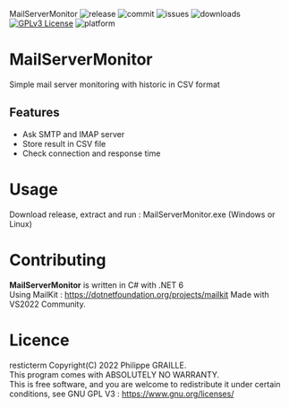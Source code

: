 MailServerMonitor
![release](https://img.shields.io/github/v/release/GPh83/MailServerMonitor?include_prereleases)
![commit](https://img.shields.io/github/last-commit/GPh83/MailServerMonitor) 
![issues](https://img.shields.io/github/issues/GPh83/MailServerMonitor) 
![downloads](https://img.shields.io/github/downloads/GPh83/MailServerMonitor/total)
[![GPLv3 License](https://img.shields.io/badge/License-GPL%20v3-yellow.svg)](https://opensource.org/licenses/)
![platform](https://img.shields.io/badge/platform-Windows%20Linux-blue)

# MailServerMonitor

Simple mail server monitoring with historic in CSV format 


## Features
- Ask SMTP and IMAP server
- Store result in CSV file 
- Check connection and response time


# Usage

Download release, extract and run : MailServerMonitor.exe (Windows or Linux)


# Contributing

**MailServerMonitor** is written in C# with .NET 6  
Using MailKit : https://dotnetfoundation.org/projects/mailkit
Made with VS2022 Community.


# Licence 

resticterm Copyright(C) 2022 Philippe GRAILLE.  
This program comes with ABSOLUTELY NO WARRANTY.  
This is free software, and you are welcome to redistribute it under certain conditions, see GNU GPL V3 : https://www.gnu.org/licenses/






